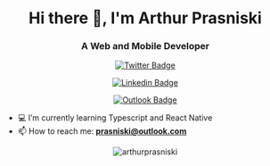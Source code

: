 <h1 align="center">Hi there 👋, I'm Arthur Prasniski</h1>
<h3 align="center">A Web and Mobile Developer </h3>

<div align="center">

  [![Twitter Badge](https://img.shields.io/badge/Twitter-@arthurprasniski-0F53BA?style=for-the-badge&logo=0F53BA&logo=twitter&logoColor=white&link=https://twitter.com/arthurprasniski)](https://twitter.com/arthurprasniski)

  [![Linkedin Badge](https://img.shields.io/badge/Linkedin-Arthur%20Prasniski-0F53BA?style=for-the-badge&logo=0F53BA&logo=Linkedin&logoColor=white&link=https://www.linkedin.com/in/arthur-prasniski-717a54155/)](https://www.linkedin.com/in/arthur-prasniski-717a54155/)

  [![Outlook Badge](https://img.shields.io/badge/email-prasniski@outlook.com-0F53BA?style=for-the-badge&logo=0F53BA&logo=Linkedin&logoColor=white&link=mailto:prasniski@outlook.com)](prasniski@outlook.com)

</div>

- 💻 I’m currently learning Typescript and React Native
- 📫 How to reach me: **prasniski@outlook.com**

<p align="center">
  <img src="https://github-readme-stats.vercel.app/api?username=arthurprasniski&show_icons=true" alt="arthurprasniski" />
</p>
